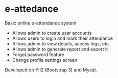 # e-attedance

Basic online e-attendance system
- Allows admin to create user accounts
- Allows users to login and mark their attendance
- Allows admin to view details, access logs, etc.
- Allows admin to generate report and export it
- Forgot password feature
- Change profile settings screen


Developed on YII2 (Bootstrap 3) and Mysql.
